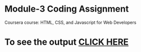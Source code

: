 

# Module-3 Coding Assignment

Coursera course: HTML, CSS, and Javascript for Web Developers

# To see the output [CLICK HERE](https://bashirandhawa.github.io/module3-solution/Assignments/module-3/index.html)

